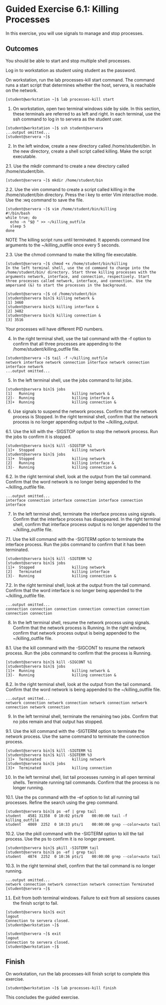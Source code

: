 # Guided Exercise 6.1: Killing Processes

In this exercise, you will use signals to manage and stop processes.

## Outcomes

You should be able to start and stop multiple shell processes.

Log in to workstation as student using student as the password.

On workstation, run the lab processes-kill start command. The command runs a start script that determines whether the host, servera, is reachable on the network.

```
[student@workstation ~]$ lab processes-kill start
```

1. On workstation, open two terminal windows side by side. In this section, these terminals are referred to as left and right. In each terminal, use the ssh command to log in to servera as the student user.

```
[student@workstation ~]$ ssh student@servera
...output omitted...
[student@servera ~]$ 
```

2. In the left window, create a new directory called /home/student/bin. In the new directory, create a shell script called killing. Make the script executable.

2.1. Use the mkdir command to create a new directory called /home/student/bin.

```
[student@servera ~]$ mkdir /home/student/bin
```

2.2. Use the vim command to create a script called killing in the /home/student/bin directory. Press the i key to enter Vim interactive mode. Use the :wq command to save the file.

```
[student@servera ~]$ vim /home/student/bin/killing
#!/bin/bash
while true; do
  echo -n "$@ " >> ~/killing_outfile
  sleep 5
done
```

NOTE
The killing script runs until terminated. It appends command line arguments to the ~/killing_outfile once every 5 seconds.

2.3. Use the chmod command to make the killing file executable.

```
[student@servera ~]$ chmod +x /home/student/bin/killing
In the left terminal shell, use the cd command to change into the /home/student/bin/ directory. Start three killing processes with the arguments network, interface, and connection, respectively. Start three processes called network, interface, and connection. Use the ampersand (&) to start the processes in the background.

[student@servera ~]$ cd /home/student/bin
[student@servera bin]$ killing network &
[1] 3460
[student@servera bin]$ killing interface &
[2] 3482
[student@servera bin]$ killing connection & 
[3] 3516
```

Your processes will have different PID numbers.

4. In the right terminal shell, use the tail command with the -f option to confirm that all three processes are appending to the /home/student/killing_outfile file.

```
[student@servera ~]$ tail -f ~/killing_outfile
network interface network connection interface network connection interface network
...output omitted...
```

5. In the left terminal shell, use the jobs command to list jobs.

```
[student@servera bin]$ jobs
[1]   Running                 killing network &
[2]-  Running                 killing interface &
[3]+  Running                 killing connection & 
```

6. Use signals to suspend the network process. Confirm that the network process is Stopped. In the right terminal shell, confirm that the network process is no longer appending output to the ~/killing_output.

6.1. Use the kill with the -SIGSTOP option to stop the network process. Run the jobs to confirm it is stopped.

```
[student@servera bin]$ kill -SIGSTOP %1
[1]+  Stopped                 killing network
[student@servera bin]$ jobs
[1]+  Stopped                 killing network
[2]   Running                 killing interface &
[3]-  Running                 killing connection & 
```

6.2. In the right terminal shell, look at the output from the tail command. Confirm that the word network is no longer being appended to the ~/killing_outfile file.

```
...output omitted...
interface connection interface connection interface connection interface 
```

7. In the left terminal shell, terminate the interface process using signals. Confirm that the interface process has disappeared. In the right terminal shell, confirm that interface process output is no longer appended to the ~/killing_outfile file.

7.1. Use the kill command with the -SIGTERM option to terminate the interface process. Run the jobs command to confirm that it has been terminated.

```
[student@servera bin]$ kill -SIGTERM %2
[student@servera bin]$ jobs
[1]+  Stopped                 killing network
[2]   Terminated              killing interface
[3]-  Running                 killing connection & 
```

7.2. In the right terminal shell, look at the output from the tail command. Confirm that the word interface is no longer being appended to the ~/killing_outfile file.

```
...output omitted...
connection connection connection connection connection connection connection connection 
```

8. In the left terminal shell, resume the network process using signals. Confirm that the network process is Running. In the right window, confirm that network process output is being appended to the ~/killing_outfile file.

8.1. Use the kill command with the -SIGCONT to resume the network process. Run the jobs command to confirm that the process is Running.

```
[student@servera bin]$ kill -SIGCONT %1
[student@servera bin]$ jobs
[1]+  Running                 killing network &
[3]-  Running                 killing connection & 
```

8.2. In the right terminal shell, look at the output from the tail command. Confirm that the word network is being appended to the ~/killing_outfile file.

```
...output omitted...
network connection network connection network connection network connection network connection 
```

9. In the left terminal shell, terminate the remaining two jobs. Confirm that no jobs remain and that output has stopped.

9.1. Use the kill command with the -SIGTERM option to terminate the network process. Use the same command to terminate the connection process.

```
[student@servera bin]$ kill -SIGTERM %1
[student@servera bin]$ kill -SIGTERM %3
[1]+  Terminated              killing network
[student@servera bin]$ jobs
[3]+  Terminated              killing connection 
```

10. In the left terminal shell, list tail processes running in all open terminal shells. Terminate running tail commands. Confirm that the process is no longer running.

10.1. Use the ps command with the -ef option to list all running tail processes. Refine the search using the grep command.

```
[student@servera bin]$ ps -ef | grep tail
student   4581 31358  0 10:02 pts/0    00:00:00 tail -f killing_outfile
student   4869  2252  0 10:33 pts/1    00:00:00 grep --color=auto tail
```

10.2. Use the pkill command with the -SIGTERM option to kill the tail process. Use the ps to confirm it is no longer present.

```
[student@servera bin]$ pkill -SIGTERM tail
[student@servera bin]$ ps -ef | grep tail
student   4874  2252  0 10:36 pts/1    00:00:00 grep --color=auto tail 
```

10.3. In the right terminal shell, confirm that the tail command is no longer running.

```
...output omitted...
network connection network connection network connection Terminated
[student@servera ~]$ 
```

11. Exit from both terminal windows. Failure to exit from all sessions causes the finish script to fail.

```
[student@servera bin]$ exit
logout
Connection to servera closed.
[student@workstation ~]$ 
```

```
[student@servera ~]$ exit
logout
Connection to servera closed.
[student@workstation ~]$ 
```

## Finish

On workstation, run the lab processes-kill finish script to complete this exercise.

```
[student@workstation ~]$ lab processes-kill finish
```

This concludes the guided exercise.
